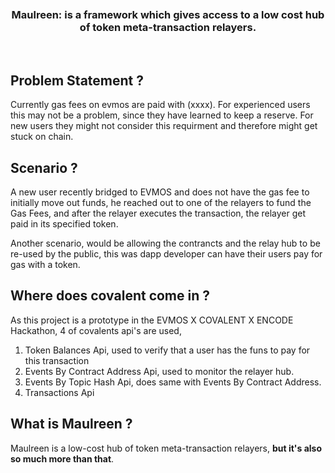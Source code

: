 <div align="center">
  <br />
  <br />
  <br />
  <h3>Maulreen: is a framework which gives access to a low cost hub of token meta-transaction relayers.</h3>
  <br />
</div>

## Problem Statement ?

Currently gas fees on evmos are paid with (xxxx). For experienced users this may not be a problem, since they have learned to keep a reserve. For new users they  might not consider this requirment and therefore might get stuck on chain.

## Scenario ?

A new user recently bridged to EVMOS and does not have the gas fee to initially move out funds, he reached out to one of the relayers to fund the Gas Fees, and after the relayer executes the transaction, the relayer get paid in its specified token.

Another scenario, would be allowing the contrancts and the relay hub to be re-used by the public, this was dapp developer can have their users pay for gas with a token.

## Where does covalent come in ?
As this project is a prototype in the EVMOS X COVALENT X ENCODE Hackathon, 4 of covalents api's are used,

1. Token Balances Api, used to verify that a user has the funs to pay for this transaction
2. Events By Contract Address Api, used to monitor the relayer hub.
3. Events By Topic Hash Api, does same with Events By Contract Address.
4. Transactions Api

## What is Maulreen ?
 
 Maulreen is a low-cost hub of token meta-transaction relayers, **but it's also so much more than that**.
